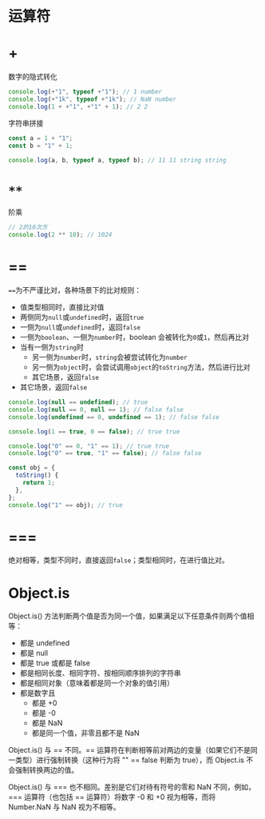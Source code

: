 # 运算符

# +

数字的隐式转化

```js
console.log(+"1", typeof +"1"); // 1 number
console.log(+"1k", typeof +"1k"); // NaN number
console.log(1 + +"1", +"1" + 1); // 2 2
```

字符串拼接

```js
const a = 1 + "1";
const b = "1" + 1;

console.log(a, b, typeof a, typeof b); // 11 11 string string
```

# `**`

阶乘

```js
// 2的10次方
console.log(2 ** 10); // 1024
```

# ==

`==`为不严谨比对，各种场景下的比对规则：

- 值类型相同时，直接比对值
- 两侧同为`null`或`undefined`时，返回`true`
- 一侧为`null`或`undefined`时，返回`false`
- 一侧为`boolean`、一侧为`number`时，boolean 会被转化为`0`或`1`，然后再比对
- 当有一侧为`string`时
  - 另一侧为`number`时，`string`会被尝试转化为`number`
  - 另一侧为`object`时，会尝试调用`object`的`toString`方法，然后进行比对
  - 其它场景，返回`false`
- 其它场景，返回`false`

```js
console.log(null == undefined); // true
console.log(null == 0, null == 1); // false false
console.log(undefined == 0, undefined == 1); // false false

console.log(1 == true, 0 == false); // true true

console.log("0" == 0, "1" == 1); // true true
console.log("0" == true, "1" == false); // false false

const obj = {
  toString() {
    return 1;
  },
};
console.log("1" == obj); // true
```

# ===

绝对相等，类型不同时，直接返回`false`；类型相同时，在进行值比对。

# Object.is

Object.is() 方法判断两个值是否为同一个值，如果满足以下任意条件则两个值相等：

- 都是 undefined
- 都是 null
- 都是 true 或都是 false
- 都是相同长度、相同字符、按相同顺序排列的字符串
- 都是相同对象（意味着都是同一个对象的值引用）
- 都是数字且
  - 都是 +0
  - 都是 -0
  - 都是 NaN
  - 都是同一个值，非零且都不是 NaN

Object.is() 与 == 不同。== 运算符在判断相等前对两边的变量（如果它们不是同一类型）进行强制转换（这种行为将 "" == false 判断为 true），而 Object.is 不会强制转换两边的值。

Object.is() 与 === 也不相同。差别是它们对待有符号的零和 NaN 不同，例如，=== 运算符（也包括 == 运算符）将数字 -0 和 +0 视为相等，而将 Number.NaN 与 NaN 视为不相等。

